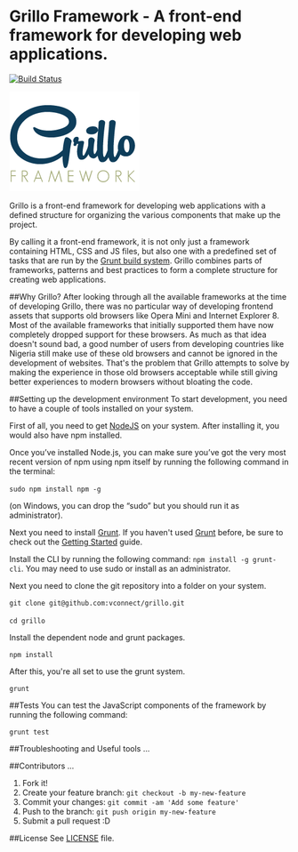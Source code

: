 # Grillo Framework - A front-end framework for developing web applications.
[![Build Status](https://api.travis-ci.org/vconnect/grillo.svg)](https://travis-ci.org/vconnect/grillo)

![alt text](img/grillo-logo.png "Logo")

Grillo is a front-end framework for developing web applications with a defined structure for organizing the various components that make up the project.

By calling it a front-end framework, it is not only just a framework containing HTML, CSS and JS files, but also one with a predefined set of tasks that are run by the [Grunt build system](http://gruntjs.com/). Grillo combines parts of frameworks, patterns and best practices to form a complete structure for creating web applications.

##Why Grillo?
After looking through all the available frameworks at the time of developing Grillo, there was no particular way of developing frontend assets that supports old browsers like Opera Mini and Internet Explorer 8. Most of the available frameworks that initially supported them have now completely dropped support for these browsers. As much as that idea doesn't sound bad, a good number of users from developing countries like Nigeria still make use of these old browsers and cannot be ignored in the development of websites. That's the problem that Grillo attempts to solve by making the experience in those old browsers acceptable while still giving better experiences to modern browsers without bloating the code.

##Setting up the development environment
To start development, you need to have a couple of tools installed on your system.

First of all, you need to get [NodeJS](http://nodejs.org/) on your system.
After installing it, you would also have npm installed.

Once you’ve installed Node.js, you can make sure you’ve got the very most recent version of npm using npm itself by running the following command in the terminal:

`sudo npm install npm -g`

(on Windows, you can drop the “sudo” but you should run it as administrator).

Next you need to install [Grunt](http://gruntjs.com/).
If you haven't used [Grunt](http://gruntjs.com/) before, be sure to check out the [Getting Started](http://gruntjs.com/getting-started) guide.

Install the CLI by running the following command: `npm install -g grunt-cli`. You may need to use sudo or install as an administrator.

Next you need to clone the git repository into a folder on your system.

```
git clone git@github.com:vconnect/grillo.git

cd grillo
```

Install the dependent node and grunt packages.

```
npm install
```

After this, you're all set to use the grunt system.

```
grunt
```

##Tests
You can test the JavaScript components of the framework by running the following command:

```
grunt test
```

##Troubleshooting and Useful tools
...

##Contributors
...

1. Fork it!
2. Create your feature branch: `git checkout -b my-new-feature`
3. Commit your changes: `git commit -am 'Add some feature'`
4. Push to the branch: `git push origin my-new-feature`
5. Submit a pull request :D

##License
See [LICENSE](LICENSE) file.
